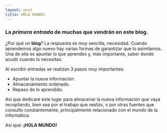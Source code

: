 ```yaml
---
layout: post
title: HOLA MUNDO!
---
```


### La _primera entrada_ de muchas que vendrán en este blog.

¿Por qué un **blog**? La respuesta es muy sencilla, necesidad. Cuando aprendemos algo nuevo hay varias formas de garantizar que lo asimilamos. Una de ella es apuntar lo que aprendes y, más importante, saber donde acudir cuando lo necesitas.

Al escribir entradas se realizan 3 pasos muy importantes.

* Apuntar la nueva información.
* Almacenamiento ordenado.
* Repaso de lo aprendido.

Así que dedicaré este lugar para almacenar la nueva información que vaya recopilando, bien sea por el trabajo que realizo, o por otras fuentes que consulto constantemente, principalmente relacionado con el mundo de la informática.

Así que: **¡HOLA MUNDO!**
